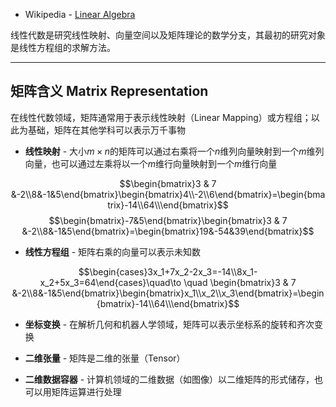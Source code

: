 + Wikipedia - [Linear Algebra](https://en.wikipedia.org/wiki/Linear_algebra)

线性代数是研究线性映射、向量空间以及矩阵理论的数学分支，其最初的研究对象是线性方程组的求解方法。




---
## 矩阵含义 Matrix Representation

在线性代数领域，矩阵通常用于表示线性映射（Linear Mapping）或方程组；以此为基础，矩阵在其他学科可以表示万千事物

+ **线性映射** - 大小$m\times n$的矩阵可以通过右乘将一个$n$维列向量映射到一个$m$维列向量，也可以通过左乘将以一个$m$维行向量映射到一个$m$维行向量

$$\begin{bmatrix}3 & 7 &-2\\8&-1&5\end{bmatrix}\begin{bmatrix}4\\-2\\6\end{bmatrix}=\begin{bmatrix}-14\\64\\\end{bmatrix}$$$$\begin{bmatrix}-7&5\end{bmatrix}\begin{bmatrix}3 & 7 &-2\\8&-1&5\end{bmatrix}=\begin{bmatrix}19&-54&39\end{bmatrix}$$

+ **线性方程组** - 矩阵右乘的向量可以表示未知数

$$\begin{cases}3x_1+7x_2-2x_3=-14\\8x_1-x_2+5x_3=64\end{cases}\quad\to \quad \begin{bmatrix}3 & 7 &-2\\8&-1&5\end{bmatrix}\begin{bmatrix}x_1\\x_2\\x_3\end{bmatrix}=\begin{bmatrix}-14\\64\\\end{bmatrix}$$

+ **坐标变换** - 在解析几何和机器人学领域，矩阵可以表示坐标系的旋转和齐次变换

+ **二维张量** - 矩阵是二维的张量（Tensor）

+ **二维数据容器** - 计算机领域的二维数据（如图像）以二维矩阵的形式储存，也可以用矩阵运算进行处理
